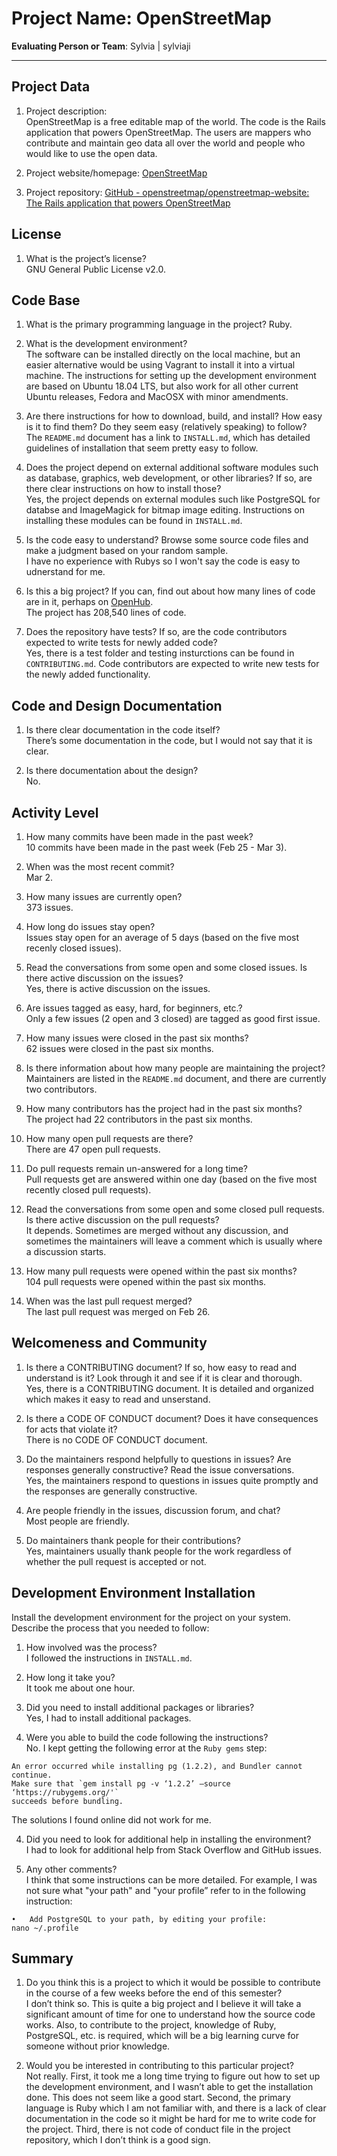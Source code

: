 # Project Name:  OpenStreetMap

**Evaluating Person or Team**: Sylvia | sylviaji

---

## Project Data

1. Project description: <br>
OpenStreetMap is a free editable map of the world. The code is the Rails application that powers OpenStreetMap. The users are mappers who contribute and maintain geo data all over the world and people who would like to use the open data.

2. Project website/homepage: [OpenStreetMap](https://www.openstreetmap.org)

3. Project repository: [GitHub - openstreetmap/openstreetmap-website: The Rails application that powers OpenStreetMap](https://github.com/openstreetmap/openstreetmap-website)


## License

1. What is the project’s license? <br>
GNU General Public License v2.0.

## Code Base

1. What is the primary programming language in the project?
Ruby.

2. What is the development environment? <br>
The software can be installed directly on the local machine, but an easier alternative would be using Vagrant to install it into a virtual machine. The instructions for setting up the development environment are based on Ubuntu 18.04 LTS, but also work for all other current Ubuntu releases, Fedora and MacOSX with minor amendments.

3. Are there instructions for how to download, build, and install? How easy is it
to find them? Do they seem easy (relatively speaking) to follow? <br>
The 	`README.md` document has a link to `INSTALL.md`, which has detailed guidelines of installation that seem pretty easy to follow. 

4. Does the project depend on external additional software modules such as
database,  graphics, web development, or other libraries? If so, are there clear instructions on how to install those? <br>
Yes, the project depends on external modules such like PostgreSQL for databse and ImageMagick for bitmap image editing. Instructions on installing these modules can be found in `INSTALL.md`.

5. Is the code easy to understand? Browse some source code files and make
a judgment based on your random sample. <br>
I have no experience with Rubys so I won't say the code is easy to udnerstand for me.

6. Is this a big project? If you can, find out about how many lines of code
are in it, perhaps on [OpenHub](https://www.openhub.net/). <br>
The project has 208,540 lines of code.

7. Does the repository have tests? If so, are the code contributors expected to write tests for newly added code? <br>
Yes, there is a test folder and testing insturctions can be found in `CONTRIBUTING.md`. Code contributors are expected to write new tests for the newly added functionality.

## Code and Design Documentation
1. Is there clear documentation in the code itself? <br>
There’s some documentation in the code, but I would not say that it is clear. 

2. Is there documentation about the design?  <br>
No.

## Activity Level

1. How many commits have been made in the past week? <br>
10 commits have been made in the past week (Feb 25 - Mar 3). 

2. When was the most recent commit? <br>
Mar 2.

3. How many issues are currently open? <br>
373 issues.

4. How long do issues stay open? <br>
Issues stay open for an average of 5 days (based on the five most recenly closed issues). 

5. Read the conversations from some open and some closed issues. Is there active discussion on the issues? <br>
Yes, there is active discussion on the issues.

6. Are issues tagged as easy, hard, for beginners, etc.? <br>
Only a few issues (2 open and 3 closed) are tagged as good first issue.

7. How many issues were closed in the past six months? <br>
62 issues were closed in the past six months.

8. Is there information about how many people are maintaining the project? <br>
Maintainers are listed in the `README.md` document, and there are currently two contributors. 

9. How many contributors has the project had in the past six months? <br>
The project had 22 contributors in the past six months.

10. How many open pull requests are there? <br>
There are 47 open pull requests.

11. Do pull requests remain un-answered for a long time? <br>
Pull requests get are answered within one day (based on the five most recently closed pull requests).

12. Read the conversations from some open and some closed pull requests.  Is there active discussion on the pull requests? <br>
It depends. Sometimes are merged without any discussion, and sometimes the maintainers will leave a comment which is usually where a discussion starts. 

13. How many pull requests were opened within the past six months? <br>
104 pull requests were opened within the past six months.

14. When was the last  pull request  merged? <br>
The last pull request was merged on Feb 26.

## Welcomeness and Community

1. Is there a CONTRIBUTING document? If so, how easy to read and understand is it?
Look through it and see if it is clear and thorough. <br>
Yes, there is a CONTRIBUTING document. It is detailed and organized which makes it easy to read and unserstand. 

2. Is there a CODE OF CONDUCT document? Does it have consequences for acts that
violate it? <br>
There is no CODE OF CONDUCT document.

3. Do the maintainers respond helpfully to questions in issues?
Are responses generally constructive? Read the issue conversations. <br>
Yes, the maintainers respond to questions in issues quite promptly and the responses are generally constructive.

4. Are people friendly in the issues, discussion forum, and chat? <br>
Most people are friendly.

5. Do maintainers thank people for their contributions? <br>
Yes, maintainers usually thank people for the work regardless of whether the pull request is accepted or not. 


## Development Environment Installation
Install the development environment for the project on your system.
Describe the process that you needed to follow:

1. How involved was the process? <br>
I followed the instructions in `INSTALL.md`.

2. How long it take you? <br>
It took me about one hour.

3. Did you need to install additional packages or libraries? <br>
Yes, I had to install additional packages.

1. Were you able to build the code following the instructions? <br>
No. I kept getting the following error at the `Ruby gems` step:
```
An error occurred while installing pg (1.2.2), and Bundler cannot
continue.
Make sure that `gem install pg -v ‘1.2.2’ —source ‘https://rubygems.org/'`
succeeds before bundling.
```
The solutions I found online did not work for me. 

4. Did you need to look for additional help in installing the environment? <br>
I had to look for additional help from Stack Overflow and GitHub issues. 

5. Any other comments? <br>
I think that some instructions can be more detailed. For example, I was not sure what "your path" and "your profile” refer to in the following instruction:
```
•	Add PostgreSQL to your path, by editing your profile:
nano ~/.profile
```


## Summary
1. Do you think  this is a project to which it would be possible to contribute
in the course of a few weeks before the end of this semester? <br>
I don’t think so. This is quite a big project and I believe it will take a significant amount of time for one to understand how the source code works. Also, to contribute to the project, knowledge of Ruby, PostgreSQL, etc. is required, which will be a big learning curve for someone without prior knowledge.

2. Would you be interested in contributing to this particular project? <br>
Not really. First, it took me a long time trying to figure out how to set up the development environment, and I wasn’t able to get the installation done. This does not seem like a good start. Second, the primary language is Ruby which I am not familiar with, and there is a lack of clear documentation in the code so it might be hard for me to write code for the project. Third, there is not code of conduct file in the project repository, which I don’t think is a good sign.